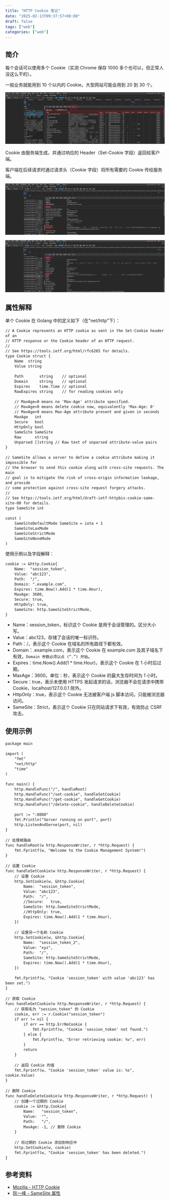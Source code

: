 ```yaml
---
title: "HTTP Cookie 笔记"
date: "2025-02-13T09:37:57+08:00"
draft: false
tags: ["web"]
categories: ["web"]
---
```


## 简介

每个会话可以使用多个 Cookie（实测 Chrome 保存 1000 多个也可以，但正常人没这么干的）。

一般业务就能用到 10 个以内的 Cookie，大型网站可能会用到 20 到 30 个。

![2025-02-13-10-39-C62V7N](https://raw.githubusercontent.com/zzkrix/blog-images/main/assets/2025-02-13-10-39-C62V7N.png)

Cookie 由服务端生成，并通过响应的 Header（Set-Cookie 字段）返回给客户端。

客户端在后续请求时通过请求头（Cookie 字段）将所有需要的 Cookie 传给服务端。

![2025-02-13-10-59-j5Es9D](https://raw.githubusercontent.com/zzkrix/blog-images/main/assets/2025-02-13-10-59-j5Es9D.jpg)

![2025-02-13-10-59-ulrTdj](https://raw.githubusercontent.com/zzkrix/blog-images/main/assets/2025-02-13-10-59-ulrTdj.jpg)

## 属性解释

单个 Cookie 在 Golang 中的定义如下（在"net/http"下）：

```golang
// A Cookie represents an HTTP cookie as sent in the Set-Cookie header of an
// HTTP response or the Cookie header of an HTTP request.
//
// See https://tools.ietf.org/html/rfc6265 for details.
type Cookie struct {
    Name  string
    Value string

    Path       string    // optional
    Domain     string    // optional
    Expires    time.Time // optional
    RawExpires string    // for reading cookies only

    // MaxAge=0 means no 'Max-Age' attribute specified.
    // MaxAge<0 means delete cookie now, equivalently 'Max-Age: 0'
    // MaxAge>0 means Max-Age attribute present and given in seconds
    MaxAge   int
    Secure   bool
    HttpOnly bool
    SameSite SameSite
    Raw      string
    Unparsed []string // Raw text of unparsed attribute-value pairs
}

// SameSite allows a server to define a cookie attribute making it impossible for
// the browser to send this cookie along with cross-site requests. The main
// goal is to mitigate the risk of cross-origin information leakage, and provide
// some protection against cross-site request forgery attacks.
//
// See https://tools.ietf.org/html/draft-ietf-httpbis-cookie-same-site-00 for details.
type SameSite int

const (
    SameSiteDefaultMode SameSite = iota + 1
    SameSiteLaxMode
    SameSiteStrictMode
    SameSiteNoneMode
)
```

使用示例以及字段解释：

```golang
cookie := &http.Cookie{
    Name:  "session_token",
    Value: "abc123",
    Path:  "/",
    Domain: ".example.com",
    Expires: time.Now().Add(1 * time.Hour),
    MaxAge: 3600,
    Secure: true,
    HttpOnly: true,
    SameSite: http.SameSiteStrictMode,
}
```

- Name：session_token，标识这个 Cookie 是用于会话管理的。区分大小写。
- Value：abc123，存储了会话的唯一标识符。
- Path：/，表示这个 Cookie 在域名的所有路径下都有效。
- Domain：.example.com，表示这个 Cookie 在 example.com 及其子域名下有效，`Domain 参数必须以点 (“.”) 开始`。
- Expires：time.Now().Add(1 \* time.Hour)，表示这个 Cookie 在 1 小时后过期。
- MaxAge：3600，单位：秒，表示这个 Cookie 的最大生存时间为 1 小时。
- Secure：true，表示未使用 HTTPS 发起请求的话，浏览器不会在请求中携带 Cookie，localhost/127.0.0.1 除外。
- HttpOnly：true，表示这个 Cookie 无法被客户端 js 脚本访问，只能被浏览器访问。
- SameSite：Strict，表示这个 Cookie 只在同站请求下有效，有效防止 CSRF 攻击。

## 使用示例

```golang
package main

import (
    "fmt"
    "net/http"
    "time"
)

func main() {
    http.HandleFunc("/", handleRoot)
    http.HandleFunc("/set-cookie", handleSetCookie)
    http.HandleFunc("/get-cookie", handleGetCookie)
    http.HandleFunc("/delete-cookie", handleDeleteCookie)

    port := ":8080"
    fmt.Println("Server running on port", port)
    http.ListenAndServe(port, nil)
}

// 处理根路由
func handleRoot(w http.ResponseWriter, r *http.Request) {
    fmt.Fprintf(w, "Welcome to the Cookie Management System!")
}

// 设置 Cookie
func handleSetCookie(w http.ResponseWriter, r *http.Request) {
    // 设置 Cookie
    http.SetCookie(w, &http.Cookie{
        Name:  "session_token",
        Value: "abc123",
        Path:  "/",
        //Secure:   true,
        SameSite: http.SameSiteStrictMode,
        //HttpOnly: true,
        Expires: time.Now().Add(1 * time.Hour),
    })

    // 设置另一个名称 Cookie
    http.SetCookie(w, &http.Cookie{
        Name:  "session_token_2",
        Value: "xyz",
        Path:  "/",
        SameSite: http.SameSiteStrictMode,
        Expires: time.Now().Add(1 * time.Hour),
    })

    fmt.Fprintf(w, "Cookie 'session_token' with value 'abc123' has been set.")
}

// 获取 Cookie
func handleGetCookie(w http.ResponseWriter, r *http.Request) {
    // 获取名为 "session_token" 的 Cookie
    cookie, err := r.Cookie("session_token")
    if err != nil {
        if err == http.ErrNoCookie {
            fmt.Fprintf(w, "Cookie 'session_token' not found.")
        } else {
            fmt.Fprintf(w, "Error retrieving cookie: %v", err)
        }
        return
    }

    // 返回 Cookie 的值
    fmt.Fprintf(w, "Cookie 'session_token' value is: %s", cookie.Value)
}

// 删除 Cookie
func handleDeleteCookie(w http.ResponseWriter, r *http.Request) {
    // 创建一个过期的 Cookie
    cookie := &http.Cookie{
        Name:   "session_token",
        Value:  "",
        Path:   "/",
        MaxAge: -1, // 删除 Cookie
    }

    // 将过期的 Cookie 添加到响应中
    http.SetCookie(w, cookie)
    fmt.Fprintf(w, "Cookie 'session_token' has been deleted.")
}
```

## 参考资料

- [Mozilla - HTTP Cookie](https://developer.mozilla.org/zh-CN/docs/Web/HTTP/Cookies)
- [阮一峰 - SameSite 属性](https://www.ruanyifeng.com/blog/2019/09/cookie-samesite.html)
